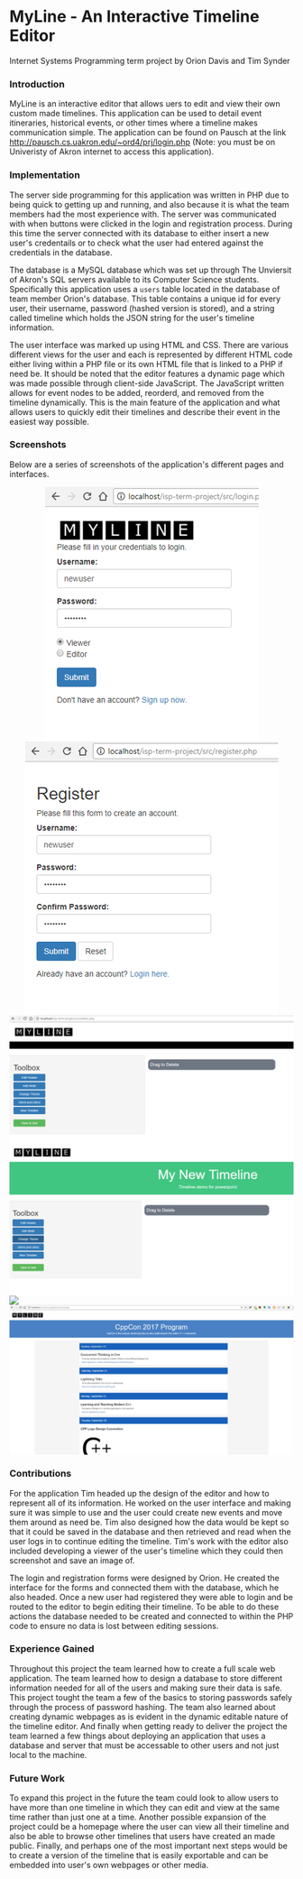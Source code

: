 # MyLine - An Interactive Timeline Editor
Internet Systems Programming term project by Orion Davis and Tim Synder

### Introduction
MyLine is an interactive editor that allows uers to edit and view their own custom made timelines.  This application can be used to detail event itineraries, historical events, or other times where a timeline makes communication simple.  The application can be found on Pausch at the link <a href="http://pausch.cs.uakron.edu/~ord4/prj/login.php">http://pausch.cs.uakron.edu/~ord4/prj/login.php</a> (Note: you must be on Univeristy of Akron internet to access this application).

### Implementation
The server side programming for this application was written in PHP due to being quick to getting up and running, and also because it is what the team members had the most experience with.  The server was communicated with when buttons were clicked in the login and registration process.  During this time the server connected with its database to either insert a new user's credentails or to check what the user had entered against the credentials in the database.

The database is a MySQL database which was set up through The Unviersit of Akron's SQL servers available to its Computer Science students.  Specifically this application uses a `users` table located in the database of team member Orion's database.  This table contains a unique id for every user, their username, password (hashed version is stored), and a string called timeline which holds the JSON string for the user's timeline information.

The user interface was marked up using HTML and CSS.  There are various different views for the user and each is represented by different HTML code either living within a PHP file or its own HTML file that is linked to a PHP if need be.  It should be noted that the editor features a dynamic page which was made possible through client-side JavaScript.  The JavaScript written allows for event nodes to be added, reorderd, and removed from the timeline dynamically.  This is the main feature of the application and what allows users to quickly edit their timelines and describe their event in the easiest way possible.

### Screenshots
Below are a series of screenshots of the application's different pages and interfaces.

<img src="./images/newlogin.png" style="display:block;margin:auto;">

<img src="./images/register.png" style="display:block;margin:auto;">

<img id="blank_editor" src="./images/blankeditor.png" style="display:block;margin:auto;">

<img id="editor_progress_1" src="./images/editor_progress1.png" style="display:block;margin:auto;">

<img id="edditor_progress_3" src="./images/editor_progress3_shortdragdropdelete.png" style="display:block;margin:auto;">

<img src="./images/finished_example2.png" style="display:block;margin:auto;">



### Contributions
For the application Tim headed up the design of the editor and how to represent all of its information.  He worked on the user interface and making sure it was simple to use and the user could create new events and move them around as need be.  Tim also designed how the data would be kept so that it could be saved in the database and then retrieved and read when the user logs in to continue editing the timeline.  Tim's work with the editor also included developing a viewer of the user's timeline which they could then screenshot and save an image of.

The login and registration forms were designed by Orion.  He created the interface for the forms and connected them with the database, which he also headed.  Once a new user had registered they were able to login and be routed to the editor to begin editing their timeline.  To be able to do these actions the database needed to be created and connected to within the PHP code to ensure no data is lost between editing sessions.

### Experience Gained
Throughout this project the team learned how to create a full scale web application.  The team learned how to design a database to store different information needed for all of the users and making sure their data is safe.  This project tought the team a few of the basics to storing passwords safely through the process of password hashing.  The team also learned about creating dynamic webpages as is evident in the dynamic editable nature of the timeline editor.  And finally when getting ready to deliver the project the team learned a few things about deploying an application that uses a database and server that must be accessable to other users and not just local to the machine.

### Future Work
To expand this project in the future the team could look to allow users to have more than one timeline in which they can edit and view at the same time rather than just one at a time.  Another possible expansion of the project could be a homepage where the user can view all their timeline and also be able to browse other timelines that users have created an made public.  Finally, and perhaps one of the most important next steps would be to create a version of the timeline that is easily exportable and can be embedded into user's own webpages or other media.